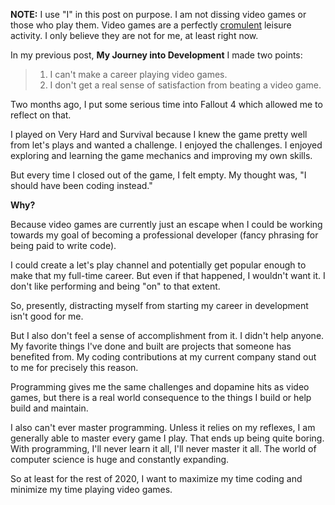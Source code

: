 **NOTE:** I use "I" in this post on purpose. I am not dissing video games or those who play them. Video games are a perfectly [cromulent](https://www.youtube.com/watch?v=FcxsgZxqnEg) leisure activity. I only believe they are not for me, at least right now.

In my previous post, **My Journey into Development** I made two points:

>1. I can't make a career playing video games.
>2. I don't get a real sense of satisfaction from beating a video game.


Two months ago, I put some serious time into Fallout 4 which allowed me to reflect on that.

I played on Very Hard and Survival because I knew the game pretty well from let's plays and wanted a challenge. I enjoyed the challenges. I enjoyed exploring and learning the game mechanics and improving my own skills.

But every time I closed out of the game, I felt empty. My thought was, "I should have been coding instead."

**Why?**

Because video games are currently just an escape when I could be working towards my goal of becoming a professional developer (fancy phrasing for being paid to write code).

I could create a let's play channel and potentially get popular enough to make that my full-time career. But even if that happened, I wouldn't want it. I don't like performing and being "on" to that extent.

So, presently, distracting myself from starting my career in development isn't good for me.

But I also don't feel a sense of accomplishment from it. I didn't help anyone. My favorite things I've done and built are projects that someone has benefited from. My coding contributions at my current company stand out to me for precisely this reason.

Programming gives me the same challenges and dopamine hits as video games, but there is a real world consequence to the things I build or help build and maintain.

I also can't ever master programming. Unless it relies on my reflexes, I am generally able to master every game I play. That ends up being quite boring. With programming, I'll never learn it all, I'll never master it all. The world of computer science is huge and constantly expanding.

So at least for the rest of 2020, I want to maximize my time coding and minimize my time playing video games.